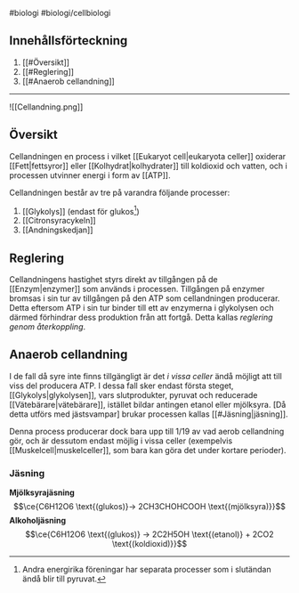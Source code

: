 #biologi #biologi/cellbiologi 

## Innehållsförteckning
1. [[#Översikt]]
2. [[#Reglering]]
3. [[#Anaerob cellandning]]

---

![[Cellandning.png]]

## Översikt
Cellandningen en process i vilket [[Eukaryot cell|eukaryota celler]] oxiderar [[Fett|fettsyror]] eller [[Kolhydrat|kolhydrater]] till koldioxid och vatten, och i processen utvinner energi i form av [[ATP]].

Cellandningen består av tre på varandra följande processer:
1. [[Glykolys]] (endast för glukos[^1])
2. [[Citronsyracykeln]]
3. [[Andningskedjan]]
## Reglering
Cellandningens hastighet styrs direkt av tillgången på de [[Enzym|enzymer]] som används i processen. Tillgången på enzymer bromsas i sin tur av tillgången på den ATP som cellandningen producerar. Detta eftersom ATP i sin tur binder till ett av enzymerna i glykolysen och därmed förhindrar dess produktion från att fortgå. Detta kallas *reglering genom återkoppling*.
## Anaerob cellandning
I de fall då syre inte finns tillgängligt är det *i vissa celler* ändå möjligt att till viss del producera ATP. I dessa fall sker endast första steget, [[Glykolys|glykolysen]], vars slutprodukter, pyruvat och reducerade [[Vätebärare|vätebärare]], istället bildar antingen etanol eller mjölksyra. \[Då detta utförs med jästsvampar\] brukar processen kallas [[#Jäsning|jäsning]].

Denna process producerar dock bara upp till 1/19 av vad aerob cellandning gör, och är dessutom endast möjlig i vissa celler (exempelvis [[Muskelcell|muskelceller]], som bara kan göra det under kortare perioder).
### Jäsning
**Mjölksyrajäsning**
$$\ce{C6H12O6 \text{(glukos)}-> 2CH3CHOHCOOH \text{(mjölksyra)}}$$
**Alkoholjäsning**
$$\ce{C6H12O6 \text{(glukos)} -> 2C2H5OH \text{(etanol)} + 2CO2 \text{(koldioxid)}}$$

[^1]: Andra energirika föreningar har separata processer som i slutändan ändå blir till pyruvat.
